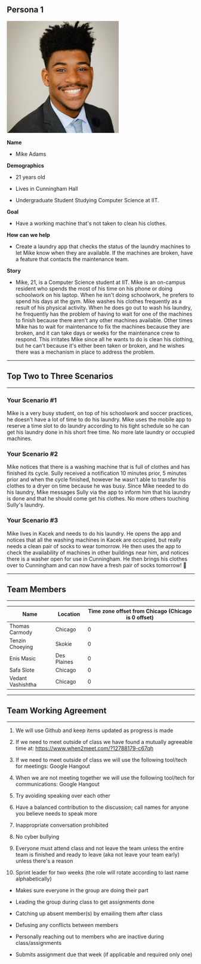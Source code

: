 ## Persona 1

![Persona 1](/images/p1.png)

**Name**
- Mike Adams

**Demographics**

-   21 years old 

-   Lives in Cunningham Hall 

-   Undergraduate Student Studying Computer Science at IIT.

**Goal**

-   Have a working machine that's not taken to clean his clothes.

**How can we help**

-   Create a laundry app that checks the status of the laundry machines to let Mike know when they are available. If the machines are broken, have a feature that contacts the maintenance team.

**Story**

- Mike, 21, is a Computer Science student at IIT. Mike is an on-campus resident who spends the most of his time on his phone or doing schoolwork on his laptop. When he isn't doing schoolwork, he prefers to spend his days at the gym. Mike washes his clothes frequently as a result of his physical activity. When he does go out to wash his laundry, he frequently has the problem of having to wait for one of the machines to finish because there aren't any other machines available. Other times Mike has to wait for maintenance to fix the machines because they are broken, and it can take days or weeks for the maintenance crew to respond. This irritates Mike since all he wants to do is clean his clothing, but he can't because it's either been taken or broken, and he wishes there was a mechanism in place to address the problem.

-----------------------------


## Top Two to Three Scenarios
-----------------------------

### Your Scenario #1

Mike is a very busy student, on top of his schoolwork and soccer practices, he doesn't have a lot of time to do his laundry. Mike uses the mobile app to reserve a time slot to do laundry according to his tight schedule so he can get his laundry done in his short free time. No more late laundry or occupied machines. 

### Your Scenario #2

Mike notices that there is a washing machine that is full of clothes and has finished its cycle. Sully received a notification 10 minutes prior, 5 minutes prior and when the cycle finished, however he wasn't able to transfer his clothes to a dryer on time because he was busy. Since Mike needed to do his laundry, Mike messages Sully via the app to inform him that his laundry is done and that he should come get his clothes. No more others touching Sully's laundry. 

### Your Scenario #3

Mike lives in Kacek and needs to do his laundry. He opens the app and notices that all the washing machines in Kacek are occupied, but really needs a clean pair of socks to wear tomorrow. He then uses the app to check the availability of machines in other buildings near him, and notices there is a washer open for use in Cunningham. He then brings his clothes over to Cunningham and can now have a fresh pair of socks tomorrow! 🧦

-----------------------------

## Team Members
----------------

| Name | Location | Time zone offset from Chicago (Chicago is 0 offset) |
| --------------- | --------------- | --------------- |
| Thomas Carmody | Chicago | 0 |
| Tenzin Choeying | Skokie | 0 |
| Enis Masic | Des Plaines | 0 |
| Safa Slote | Chicago | 0 |
| Vedant Vashishtha | Chicago | 0 |

-----------------------------

## Team Working Agreement
-------------------------

1. We will use Github and keep items updated as progress is made

2. If we need to meet outside of class we have found a mutually agreeable time at: <https://www.when2meet.com/?12788179-c67qh> 

3. If we need to meet outside of class we will use the following tool/tech for meetings: Google Hangout

4. When we are not meeting together we will use the following tool/tech for communications: Google Hangout

5. Try avoiding speaking over each other

6. Have a balanced contribution to the discussion; call names for anyone you believe needs to speak more

7. Inappropriate conversation prohibited

8. No cyber bullying

9. Everyone must attend class and not leave the team unless the entire team is finished and ready to leave (aka not leave your team early) unless there's a reason

10. Sprint leader for two weeks (the role will rotate according to last name alphabetically)

-   Makes sure everyone in the group are doing their part

-   Leading the group during class to get assignments done 

-   Catching up absent member(s) by emailing them after class

-   Defusing any conflicts between members

-   Personally reaching out to members who are inactive during class/assignments 

-   Submits assignment due that week (if applicable and required only one)
